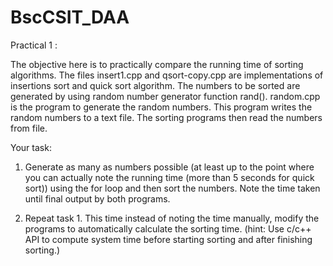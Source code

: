 # BscCSIT_DAA
Practical 1 : 

The objective here is to practically compare the running time of sorting algorithms. The files insert1.cpp and qsort-copy.cpp are implementations
of insertions sort and quick sort algorithm. The numbers to be sorted are generated by using random number generator function rand(). random.cpp is the program to generate the random numbers. This program writes the random numbers to a text file. The sorting programs then read the numbers from file.

Your task:
  1. Generate as many as numbers possible (at least up to the point where you can actually note the running time (more than 5 seconds for quick sort)) 
    using  the for loop and then sort the numbers. Note the time taken until final output by both programs.
    
  2. Repeat task 1. This time instead of noting the time manually, modify the programs to automatically calculate the sorting time. 
     (hint: Use c/c++ API to compute system time before starting sorting and after finishing sorting.)
